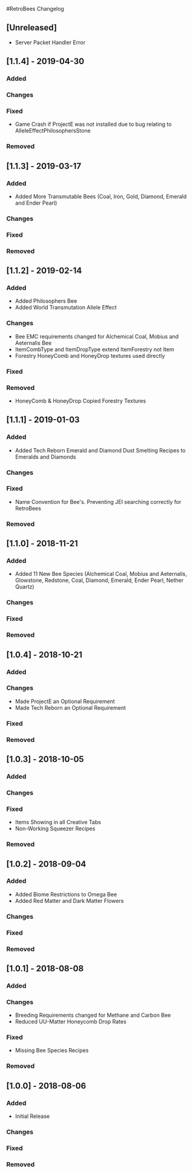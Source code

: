 #RetroBees Changelog

## [Unreleased]
- Server Packet Handler Error

## [1.1.4] - 2019-04-30
### Added
### Changes
### Fixed
- Game Crash if ProjectE was not installed due to bug relating to AlleleEffectPhilosophersStone
### Removed

## [1.1.3] - 2019-03-17
### Added
- Added More Transmutable Bees (Coal, Iron, Gold, Diamond, Emerald and Ender Pearl)
### Changes
### Fixed
### Removed

## [1.1.2] - 2019-02-14
### Added
- Added Philosophers Bee
- Added World Transmutation Allele Effect
### Changes
- Bee EMC requirements changed for Alchemical Coal, Mobius and Aeternalis Bee
- ItemCombType and ItemDropType extend ItemForestry not Item
- Forestry HoneyComb and HoneyDrop textures used directly 
### Fixed
### Removed
- HoneyComb & HoneyDrop Copied Forestry Textures

## [1.1.1] - 2019-01-03
### Added
- Added Tech Reborn Emerald and Diamond Dust Smelting Recipes to Emeralds and Diamonds
### Changes
### Fixed
- Name Convention for Bee's. Preventing JEI searching correctly for RetroBees
### Removed

## [1.1.0] - 2018-11-21
### Added
- Added 11 New Bee Species (Alchemical Coal, Mobius and Aeternalis, Glowstone, Redstone, Coal, Diamond, Emerald, Ender Pearl, Nether Quartz)
### Changes
### Fixed
### Removed

## [1.0.4] - 2018-10-21
### Added
### Changes
- Made ProjectE an Optional Requirement
- Made Tech Reborn an Optional Requirement
### Fixed
### Removed

## [1.0.3] - 2018-10-05
### Added
### Changes
### Fixed
- Items Showing in all Creative Tabs
- Non-Working Squeezer Recipes
### Removed

## [1.0.2] - 2018-09-04
### Added
- Added Biome Restrictions to Omega Bee
- Added Red Matter and Dark Matter Flowers
### Changes
### Fixed
### Removed

## [1.0.1] - 2018-08-08
### Added
### Changes
- Breeding Requirements changed for Methane and Carbon Bee
- Reduced UU-Matter Honeycomb Drop Rates
### Fixed
- Missing Bee Species Recipes
### Removed

## [1.0.0] - 2018-08-06
### Added
- Initial Release
### Changes
### Fixed
### Removed
